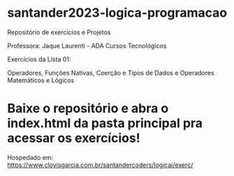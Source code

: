 # santander2023-logica-programacao
Repositório de exercícios e Projetos

Professora: Jaque Laurenti - ADA Cursos Tecnológicos

Exercícios da Lista 01:

Operadores, Funções Nativas, Coerção e Tipos de Dados e Operadores Matemáticos e Lógicos

# Baixe o repositório e abra o index.html da pasta principal pra acessar os exercícios!

Hospedado em:
https://www.clovisgarcia.com.br/santandercoders/logicai/exerc/
